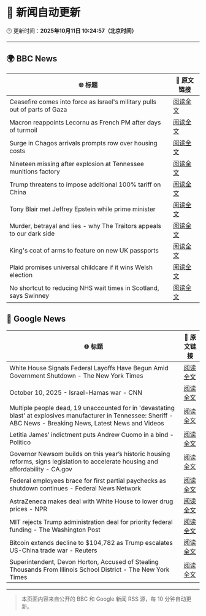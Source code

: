 # 🧠 新闻自动更新

🕒 更新时间：**2025年10月11日 10:24:57（北京时间）**

---

## 🌍 BBC News

| 🌐 标题 | 🔗 原文链接 |
|--------|-------------|
| Ceasefire comes into force as Israel's military pulls out of parts of Gaza | [阅读全文](https://www.bbc.com/news/articles/cjw7jp2pxnpo?at_medium=RSS&at_campaign=rss) |
| Macron reappoints Lecornu as French PM after days of turmoil | [阅读全文](https://www.bbc.com/news/articles/cy4j9zz54ypo?at_medium=RSS&at_campaign=rss) |
| Surge in Chagos arrivals prompts row over housing costs | [阅读全文](https://www.bbc.com/news/articles/cd721j8390zo?at_medium=RSS&at_campaign=rss) |
| Nineteen missing after explosion at Tennessee munitions factory | [阅读全文](https://www.bbc.com/news/articles/c89d4zw8704o?at_medium=RSS&at_campaign=rss) |
| Trump threatens to impose additional 100% tariff on China | [阅读全文](https://www.bbc.com/news/articles/cn4wkd7729po?at_medium=RSS&at_campaign=rss) |
| Tony Blair met Jeffrey Epstein while prime minister | [阅读全文](https://www.bbc.com/news/articles/c5yk16gpxj0o?at_medium=RSS&at_campaign=rss) |
| Murder, betrayal and lies - why The Traitors appeals to our dark side | [阅读全文](https://www.bbc.com/news/articles/cvg42rjjv4zo?at_medium=RSS&at_campaign=rss) |
| King's coat of arms to feature on new UK passports | [阅读全文](https://www.bbc.com/news/articles/c0lk3dg7j6eo?at_medium=RSS&at_campaign=rss) |
| Plaid promises universal childcare if it wins Welsh election | [阅读全文](https://www.bbc.com/news/articles/cewnv2xprzko?at_medium=RSS&at_campaign=rss) |
| No shortcut to reducing NHS wait times in Scotland, says Swinney | [阅读全文](https://www.bbc.com/news/articles/cdr614l6ezlo?at_medium=RSS&at_campaign=rss) |

## 📰 Google News

| 🌐 标题 | 🔗 原文链接 |
|--------|-------------|
| White House Signals Federal Layoffs Have Begun Amid Government Shutdown - The New York Times | [阅读全文](https://news.google.com/rss/articles/CBMikAFBVV95cUxQQ3g1VWVYeHJuc1VDajJ6djVZUVFGdjZLTFJLd2dJcTdHeVpyRTNoTjVrU1dVRnFDRXdJZlh2LW53M25fUTFHMTlfUk43OTAtdEN0SkpyeDBMQ0ZucWFlN2Fob0ljQ0QwNmROMGgtMi12TkVqN3FSMlZPZTFTaXg3MVlYQ0Z4Z1YzMVVwaHliMjk?oc=5) |
| October 10, 2025 - Israel-Hamas war - CNN | [阅读全文](https://news.google.com/rss/articles/CBMiigFBVV95cUxOVXVDV0haazNUMlpwSjhJaFBOeU1Mc0VqNW5hdlFIdFoyY24tWHpsZFNsLWRWLXdrQlVkNjc5ODVud0E3d0o5cWQ1clA0SnlHV002b1ltWndLMzBjcGFpcXZ1SWNtdkVZLXh2ZzQ3M05sYkdKekFlVWlqbENWMVhqWlFIQ2RrY1lVbWc?oc=5) |
| Multiple people dead, 19 unaccounted for in 'devastating blast' at explosives manufacturer in Tennessee: Sheriff - ABC News - Breaking News, Latest News and Videos | [阅读全文](https://news.google.com/rss/articles/CBMimgFBVV95cUxQTW04ejdtMFFTZTRDUmNlRXpYekFuZDF3VDFtWEVtZENJV2RuZTdUdmx5a3NHUkp3cl9JTUFVTUtGM3RwRWlyMllUWG5CeENwdUVjdWpfSzdaN0tfMWYycUQ1VU14Q3pPVm1ZdUx3UW5fOE1GcGY5Rl9kSjgzWkxxU0loR21EckI2bVptUVFSQXp1T0I4SVl3b2FR0gGfAUFVX3lxTE5LNl9OempTcVp1aE1kQldWeEFIN3pzQnRjUTVUNHBIYjEtbmhuQ3paOVNtV1hEaDB6XzZPSm5UTzBIT3JZcVFfUHlsaDRuc0JWM1ZUZmtrS3RENlhZNzZMVVA0ZmxGODQ1U0JvTG8xb1dnbVZOYzRycVJZcTdDY1g0XzZ4dHZDdEpwSm01U00xa2NOb095VWN4WXpXX0NNUQ?oc=5) |
| Letitia James’ indictment puts Andrew Cuomo in a bind - Politico | [阅读全文](https://news.google.com/rss/articles/CBMixAFBVV95cUxQUWhYWElpeXZjX0EwZDBleTRyeWQyVEsxTEpVV1NFdTZzVWotdDNXUFJrQnVXQlVFY1JvOExMc3ZzVjFGV1VyeHNxVTY4ZUplbk1BM1pmcUd2TmUwRUpBWlF6S2tuNmFsaDhjTG9ORVZ5bC1ucnoxMUp3aXpVTkRrQ2pPOUNZREVHSVBZN292cVlQa080VC0zeHJETXhrdW52MkJaNjhheUVvYXdsTEZCYXA2NUNvQnJiSW10bzlGZnRJcUkw?oc=5) |
| Governor Newsom builds on this year’s historic housing reforms, signs legislation to accelerate housing and affordability - CA.gov | [阅读全文](https://news.google.com/rss/articles/CBMi6gFBVV95cUxPRDluc1pJZmVVNVhfOGpQVW45THlNZ0xFcVlGY2dtbHhkQks2ZjRXY09ueXhPSUFuVnhjS1JBUURWQ0ZqRTJ1cG83VjNKeTZhY19OclNMQ19NV3ZUSjZZQThycmFiVE1IR180dThlWjUwTGxlWHZscGVwRVotX3p0cjBxNmVmS012NGp2VjFMREZLUzhQSVJINl9WS2N2RVBNbk5pSGkxN1lnWlE5MVFNOVo1bF9CZWdTVHZXWFhGT0F5RTZQU3FuWi1GSURfOWw2YmpuODJDby15TGpiTjJZZFZ0QlVaRlROc3c?oc=5) |
| Federal employees brace for first partial paychecks as shutdown continues - Federal News Network | [阅读全文](https://news.google.com/rss/articles/CBMizgFBVV95cUxPQ1hnejctWHlFeHMxOWJRYnZXWVJhMWQ3bWh3eVVGMEVtRGFLX0JuY0lFby1RZVVHYUpicmlRZnNHNW9YY1ZQQV9PeGdkZEx0Q2VHTjk3TW5MaTVTZTVwbVE0TEdNNW5WVGJhSU1mY3Bxb1JFQlk5VHAtclJUM24zU2NQT3N4c0IxR3hHaVdkRnJZU0xWR2RueHZMR3h1dVNhd0hlMnFFQkV4ZDJnY05rZ2tvbnFuN3ZkSkx1Nk53S1VUZVFHcVpNcDF4WEd6UQ?oc=5) |
| AstraZeneca makes deal with White House to lower drug prices - NPR | [阅读全文](https://news.google.com/rss/articles/CBMiowFBVV95cUxNYlJxakd0Z0MtVzkyTFJrbG95NkVkZFgyUngwRFJyVzRjRkNkZEFiUW5la2dOQ0plUFVsV3FPOGVqR2pTM3VSRV9SY0JONHphbjBWY1NBajFKeU9RTjlFX0lSZHlhTHdaeXB3QUxkQ2x6Z3k1Uzk4dkVQRWNsck5oZVNacGdpRTB0cndXLV9tNXEzcm4wbHVaVG1Bdkg2cjZKT19J?oc=5) |
| MIT rejects Trump administration deal for priority federal funding - The Washington Post | [阅读全文](https://news.google.com/rss/articles/CBMinAFBVV95cUxOTXVVSVJ6cUEtOFJiem5EdmlHX2ZtRERVUlZhQXkyQ0FsQThTX1ljZ1RpejJEMVp1R1otYnpJRjJxMGY1ci16SE9vZ18yVl8tVW5Zcllkb3gzeExteC1pZk9kUnNFRUpTeXFLb2dhdjAxNDlqNDJYOXppQk5DU04tMjhmQjkzUkQwMnZkQW5GVHB3WE11UzlOX2xER0U?oc=5) |
| Bitcoin extends decline to $104,782 as Trump escalates US-China trade war - Reuters | [阅读全文](https://news.google.com/rss/articles/CBMidkFVX3lxTE9sT01LcXZFOVpxejA5ZGR4bHQ3d1NqeUprUlBGeVBlZmxqcXlLZ0lTT09yc2FScXk5ZHFZQ2dMNjFnMUNUMFQ0TDVvMGluT2dERHNkWFZPRnhaNGJPLVpRaG1ScHJ4WFlxd1NjQm5MVzVBTjNtRnc?oc=5) |
| Superintendent, Devon Horton, Accused of Stealing Thousands From Illinois School District - The New York Times | [阅读全文](https://news.google.com/rss/articles/CBMilwFBVV95cUxPNjlmX0VhcGRyNmdNUUtqRkFsMXpLdlhEaW9HTHVVQ3BLZUVJZDNHWlNpYVQza0Vkei1OMURWczRYRFdnZkNRUWl5VFBuckl4MW1xb0hSUlJiTGtYMmo2OEMwc1N0ZVFVa3U4VXI4NmRoTXotSmRpZDd6MGdmVFBmTlBLSXRuUURVUGg3MWtiMDEtUmowWExv?oc=5) |

---
> 本页面内容来自公开的 BBC 和 Google 新闻 RSS 源，每 10 分钟自动更新。